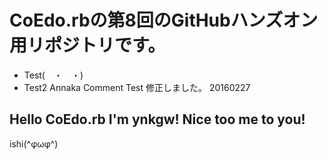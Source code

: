 # CoEdo.rbの第8回のGitHubハンズオン用リポジトリです。
- Test(　・　・)
- Test2
Annaka
Comment Test
修正しました。
20160227


## Hello CoEdo.rb I'm ynkgw! Nice too me to you!












ishi(^φωφ^)
